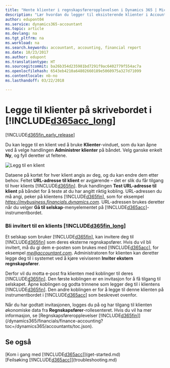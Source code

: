 ```yaml
---
title: "Hente klienter i regnskapsføreropplevelsen i Dynamics 365 | Microsoft-dokumentasjon"
description: "Lær hvordan du legger til eksisterende klienter i Accountant Hub for Dynamics 365."
author: edupont04
ms.service: dynamics365-accountant
ms.topic: article
ms.devlang: na
ms.tgt_pltfrm: na
ms.workload: na
ms.search.keywords: accountant, accounting, financial report
ms.date: 10/23/2017
ms.author: edupont
ms.translationtype: HT
ms.sourcegitcommit: ba26b354d235981bd7291f9ac6402779f554ac7a
ms.openlocfilehash: 6543eb4210a64802660189e5060975a327d71099
ms.contentlocale: nb-no
ms.lasthandoff: 03/22/2018

---
```

# <a name="add-clients-to-your-dashboard-in-included365acclongincludesd365acclongmdmd"></a>Legge til klienter på skrivebordet i [!INCLUDE[d365acc_long](includes/d365acc_long_md.md)]
[!INCLUDE[d365fin_early_release](includes/d365fin_early_release.md.md)]

Du kan legge til en klient ved å bruke **Klienter**-vinduet, som du kan åpne ved å velge handlingen **Administrer klienter** på båndet. Velg ganske enkelt **Ny**, og fyll deretter ut feltene.  

![Legg til en klient](./media/accountant-add-client/manage-client.png)

Dataene på kortet for hver klient angis av deg, og du kan endre dem etter behov. Feltet **URL-adresse til klient** er avgjørende – det er slik du får tilgang til hver klients [!INCLUDE[d365fin](includes/d365fin_md.md)]. Bruk handlingen **Test URL-adresse til klient** på båndet for å teste at du har angitt riktig kobling. URL-adressen du må angi, peker på klientens [!INCLUDE[d365fin](includes/d365fin_md.md)], som for eksempel *https://mybusiness.financials.dynamics.com*. URL-adressen brukes deretter når du velger **Gå til selskap**-menyelementet på [!INCLUDE[d365acc](includes/d365acc_md.md)]-instrumentbordet.  

### <a name="get-invited-to-a-clients-included365finlongincludesd365finlongmdmd"></a>Bli invitert til en klients [!INCLUDE[d365fin_long](includes/d365fin_long_md.md)]
Et selskap som bruker [!INCLUDE[d365fin](includes/d365fin_md.md)], kan invitere deg til [!INCLUDE[d365fin](includes/d365fin_md.md)] som deres eksterne regnskapsfører. Hvis du vil bli invitert, må du gi dem e-posten som brukes med [!INCLUDE[d365acc](includes/d365acc_md.md)], for eksempel *me@accountant.com*. Administratoren for klienten kan deretter legge deg til i systemet ved å kjøre veiviseren **Inviter ekstern regnskapsfører**.  

Derfor vil du motta e-post fra klienten med koblinger til deres [!INCLUDE[d365fin](includes/d365fin_md.md)]. Den første koblingen er en invitasjon for å få tilgang til selskapet. Åpne koblingen og godta trinnene som legger deg til i klientens [!INCLUDE[d365fin](includes/d365fin_md.md)]. Den andre koblingen er for å legge til denne klienten på instrumentbordet i [!INCLUDE[d365acc](includes/d365acc_md.md)] som beskrevet ovenfor.  

Når du har godtatt invitasjonen, logges du på og har tilgang til klienten økonomiske data fra **Regnskapsfører**-rollesenteret. Hvis du vil ha mer informasjon, se [Regnskapsføreropplevelser [!INCLUDE[d365fin](includes/d365fin_md.md)]](/dynamics365/financials/finance-accounting?toc=/dynamics365/accountants/toc.json).  

## <a name="see-also"></a>Se også
[Kom i gang med [!INCLUDE[d365acc](includes/d365acc_md.md)]](get-started.md)  
[Feilsøking [!INCLUDE[d365acc](includes/d365acc_md.md)]](troubleshooting.md)  

